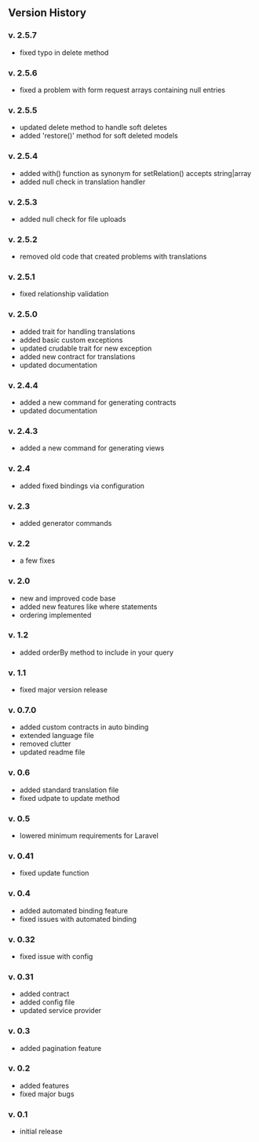 ## Version History

### v. 2.5.7

- fixed typo in delete method

### v. 2.5.6

- fixed a problem with form request arrays containing null entries

### v. 2.5.5

- updated delete method to handle soft deletes
- added 'restore()' method for soft deleted models

### v. 2.5.4

- added with() function as synonym for setRelation() accepts string|array
- added null check in translation handler

### v. 2.5.3

- added null check for file uploads

### v. 2.5.2

- removed old code that created problems with translations

### v. 2.5.1

- fixed relationship validation

### v. 2.5.0

- added trait for handling translations
- added basic custom exceptions
- updated crudable trait for new exception
- added new contract for translations
- updated documentation

### v. 2.4.4

- added a new command for generating contracts
- updated documentation

### v. 2.4.3

- added a new command for generating views

### v. 2.4

- added fixed bindings via configuration

### v. 2.3

- added generator commands

### v. 2.2

- a few fixes

### v. 2.0

- new and improved code base
- added new features like where statements
- ordering implemented

### v. 1.2

- added orderBy method to include in your query

### v. 1.1

- fixed major version release

### v. 0.7.0

- added custom contracts in auto binding
- extended language file
- removed clutter
- updated readme file

### v. 0.6

- added standard translation file
- fixed udpate to update method

### v. 0.5

- lowered minimum requirements for Laravel

### v. 0.41

- fixed update function

### v. 0.4

- added automated binding feature
- fixed issues with automated binding

### v. 0.32

- fixed issue with config

### v. 0.31

- added contract
- added config file
- updated service provider

### v. 0.3

- added pagination feature

### v. 0.2

- added features
- fixed major bugs

### v. 0.1

- initial release

